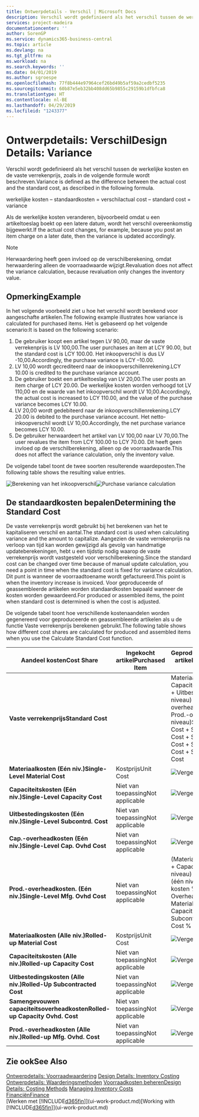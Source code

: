 ```yaml
---
title: Ontwerpdetails - Verschil | Microsoft Docs
description: Verschil wordt gedefinieerd als het verschil tussen de werkelijke kosten en de vaste verrekenprijs, zoals in de volgende formule wordt beschreven.
services: project-madeira
documentationcenter: ''
author: SorenGP
ms.service: dynamics365-business-central
ms.topic: article
ms.devlang: na
ms.tgt_pltfrm: na
ms.workload: na
ms.search.keywords: ''
ms.date: 04/01/2019
ms.author: sgroespe
ms.openlocfilehash: 77f8b444e97964cef26bd49b5af59a2cedbf5235
ms.sourcegitcommit: 60b87e5eb32bb408dd65b9855c29159b1dfbfca8
ms.translationtype: HT
ms.contentlocale: nl-BE
ms.lasthandoff: 04/29/2019
ms.locfileid: "1243377"
---
```

# <a name="design-details-variance"></a><span data-ttu-id="c3763-103">Ontwerpdetails: Verschil</span><span class="sxs-lookup"><span data-stu-id="c3763-103">Design Details: Variance</span></span>
<span data-ttu-id="c3763-104">Verschil wordt gedefinieerd als het verschil tussen de werkelijke kosten en de vaste verrekenprijs, zoals in de volgende formule wordt beschreven.</span><span class="sxs-lookup"><span data-stu-id="c3763-104">Variance is defined as the difference between the actual cost and the standard cost, as described in the following formula.</span></span>  

 <span data-ttu-id="c3763-105">werkelijke kosten – standaardkosten = verschil</span><span class="sxs-lookup"><span data-stu-id="c3763-105">actual cost – standard cost = variance</span></span>  

 <span data-ttu-id="c3763-106">Als de werkelijke kosten veranderen, bijvoorbeeld omdat u een artikeltoeslag boekt op een latere datum, wordt het verschil overeenkomstig bijgewerkt.</span><span class="sxs-lookup"><span data-stu-id="c3763-106">If the actual cost changes, for example, because you post an item charge on a later date, then the variance is updated accordingly.</span></span>  

> [!NOTE]  
>  <span data-ttu-id="c3763-107">Herwaardering heeft geen invloed op de verschilberekening, omdat herwaardering alleen de voorraadwaarde wijzigt.</span><span class="sxs-lookup"><span data-stu-id="c3763-107">Revaluation does not affect the variance calculation, because revaluation only changes the inventory value.</span></span>  

## <a name="example"></a><span data-ttu-id="c3763-108">Opmerking</span><span class="sxs-lookup"><span data-stu-id="c3763-108">Example</span></span>  
 <span data-ttu-id="c3763-109">In het volgende voorbeeld ziet u hoe het verschil wordt berekend voor aangeschafte artikelen.</span><span class="sxs-lookup"><span data-stu-id="c3763-109">The following example illustrates how variance is calculated for purchased items.</span></span> <span data-ttu-id="c3763-110">Het is gebaseerd op het volgende scenario:</span><span class="sxs-lookup"><span data-stu-id="c3763-110">It is based on the following scenario:</span></span>  

1.  <span data-ttu-id="c3763-111">De gebruiker koopt een artikel tegen LV 90,00, maar de vaste verrekenprijs is LV 100,00.</span><span class="sxs-lookup"><span data-stu-id="c3763-111">The user purchases an item at LCY 90.00, but the standard cost is LCY 100.00.</span></span> <span data-ttu-id="c3763-112">Het inkoopverschil is dus LV -10,00.</span><span class="sxs-lookup"><span data-stu-id="c3763-112">Accordingly, the purchase variance is LCY –10.00.</span></span>  
2.  <span data-ttu-id="c3763-113">LV 10,00 wordt gecrediteerd naar de inkoopverschillenrekening.</span><span class="sxs-lookup"><span data-stu-id="c3763-113">LCY 10.00 is credited to the purchase variance account.</span></span>  
3.  <span data-ttu-id="c3763-114">De gebruiker boekt een artikeltoeslag van LV 20,00.</span><span class="sxs-lookup"><span data-stu-id="c3763-114">The user posts an item charge of LCY 20.00.</span></span> <span data-ttu-id="c3763-115">De werkelijke kosten worden verhoogd tot LV 110,00 en de waarde van het inkoopverschil wordt LV 10,00.</span><span class="sxs-lookup"><span data-stu-id="c3763-115">Accordingly, the actual cost is increased to LCY 110.00, and the value of the purchase variance becomes LCY 10.00.</span></span>  
4.  <span data-ttu-id="c3763-116">LV 20,00 wordt gedebiteerd naar de inkoopverschillenrekening.</span><span class="sxs-lookup"><span data-stu-id="c3763-116">LCY 20.00 is debited to the purchase variance account.</span></span> <span data-ttu-id="c3763-117">Het netto-inkoopverschil wordt LV 10,00.</span><span class="sxs-lookup"><span data-stu-id="c3763-117">Accordingly, the net purchase variance becomes LCY 10.00.</span></span>  
5.  <span data-ttu-id="c3763-118">De gebruiker herwaardeert het artikel van LV 100,00 naar LV 70,00.</span><span class="sxs-lookup"><span data-stu-id="c3763-118">The user revalues the item from LCY 100.00 to LCY 70.00.</span></span> <span data-ttu-id="c3763-119">Dit heeft geen invloed op de verschilberekening, alleen op de voorraadwaarde.</span><span class="sxs-lookup"><span data-stu-id="c3763-119">This does not affect the variance calculation, only the inventory value.</span></span>  

 <span data-ttu-id="c3763-120">De volgende tabel toont de twee soorten resulterende waardeposten.</span><span class="sxs-lookup"><span data-stu-id="c3763-120">The following table shows the resulting value entries.</span></span>  

 <span data-ttu-id="c3763-121">![Berekening van het inkoopverschil](media/design_details_inventory_costing_11_purchase_variance.png "Berekening van het inkoopverschil")</span><span class="sxs-lookup"><span data-stu-id="c3763-121">![Purchase variance calculation](media/design_details_inventory_costing_11_purchase_variance.png "Purchase variance calculation")</span></span>  

## <a name="determining-the-standard-cost"></a><span data-ttu-id="c3763-122">De standaardkosten bepalen</span><span class="sxs-lookup"><span data-stu-id="c3763-122">Determining the Standard Cost</span></span>  
 <span data-ttu-id="c3763-123">De vaste verrekenprijs wordt gebruikt bij het berekenen van het te kapitaliseren verschil en aantal.</span><span class="sxs-lookup"><span data-stu-id="c3763-123">The standard cost is used when calculating variance and the amount to capitalize.</span></span> <span data-ttu-id="c3763-124">Aangezien de vaste verrekenprijs na verloop van tijd kan worden gewijzigd als gevolg van handmatige updateberekeningen, hebt u een tijdstip nodig waarop de vaste verrekenprijs wordt vastgesteld voor verschilberekening.</span><span class="sxs-lookup"><span data-stu-id="c3763-124">Since the standard cost can be changed over time because of manual update calculation, you need a point in time when the standard cost is fixed for variance calculation.</span></span> <span data-ttu-id="c3763-125">Dit punt is wanneer de voorraadtoename wordt gefactureerd.</span><span class="sxs-lookup"><span data-stu-id="c3763-125">This point is when the inventory increase is invoiced.</span></span> <span data-ttu-id="c3763-126">Voor geproduceerde of geassembleerde artikelen worden standaardkosten bepaald wanneer de kosten worden gewaardeerd.</span><span class="sxs-lookup"><span data-stu-id="c3763-126">For produced or assembled items, the point when standard cost is determined is when the cost is adjusted.</span></span>  

 <span data-ttu-id="c3763-127">De volgende tabel toont hoe verschillende kostenaandelen worden gegenereerd voor geproduceerde en geassembleerde artikelen als u de functie Vaste verrekenprijs berekenen gebruikt.</span><span class="sxs-lookup"><span data-stu-id="c3763-127">The following table shows how different cost shares are calculated for produced and assembled items when you use the Calculate Standard Cost function.</span></span>  

|<span data-ttu-id="c3763-128">Aandeel kosten</span><span class="sxs-lookup"><span data-stu-id="c3763-128">Cost Share</span></span>|<span data-ttu-id="c3763-129">Ingekocht artikel</span><span class="sxs-lookup"><span data-stu-id="c3763-129">Purchased Item</span></span>|<span data-ttu-id="c3763-130">Geproduceerd/geassembleerd artikel</span><span class="sxs-lookup"><span data-stu-id="c3763-130">Produced/Assembled Item</span></span>|  
|----------------|--------------------|------------------------------|  
|<span data-ttu-id="c3763-131">**Vaste verrekenprijs**</span><span class="sxs-lookup"><span data-stu-id="c3763-131">**Standard Cost**</span></span>||<span data-ttu-id="c3763-132">Materiaalkosten (één niveau) + Capaciteitskosten (één niveau) + Uitbestedingskosten (één niveau) + Cap.-overheadkosten (één niveau) + Prod.-overheadkosten (één niveau)</span><span class="sxs-lookup"><span data-stu-id="c3763-132">Single-Level Material Cost + Single-Level Capacity Cost + Single-Level Subcontrd. Cost + Single-Level Cap. Ovhd. Cost + Single-Level Mfg. Ovhd. Cost</span></span>|  
|<span data-ttu-id="c3763-133">**Materiaalkosten (Eén niv.)**</span><span class="sxs-lookup"><span data-stu-id="c3763-133">**Single-Level Material Cost**</span></span>|<span data-ttu-id="c3763-134">Kostprijs</span><span class="sxs-lookup"><span data-stu-id="c3763-134">Unit Cost</span></span>|<span data-ttu-id="c3763-135">![Vergelijking 1](media/design_details_inventory_costing_11_equation_1.png "Vergelijking 1")</span><span class="sxs-lookup"><span data-stu-id="c3763-135">![Equation 1](media/design_details_inventory_costing_11_equation_1.png "Equation 1")</span></span>|  
|<span data-ttu-id="c3763-136">**Capaciteitskosten (Eén niv.)**</span><span class="sxs-lookup"><span data-stu-id="c3763-136">**Single-Level Capacity Cost**</span></span>|<span data-ttu-id="c3763-137">Niet van toepassing</span><span class="sxs-lookup"><span data-stu-id="c3763-137">Not applicable</span></span>|<span data-ttu-id="c3763-138">![Vergelijking 2](media/design_details_inventory_costing_11_equation_2.png "Vergelijking 2")</span><span class="sxs-lookup"><span data-stu-id="c3763-138">![Equation 2](media/design_details_inventory_costing_11_equation_2.png "Equation 2")</span></span>|  
|<span data-ttu-id="c3763-139">**Uitbestedingskosten (Eén niv.)**</span><span class="sxs-lookup"><span data-stu-id="c3763-139">**Single-Level Subcontrd. Cost**</span></span>|<span data-ttu-id="c3763-140">Niet van toepassing</span><span class="sxs-lookup"><span data-stu-id="c3763-140">Not applicable</span></span>|<span data-ttu-id="c3763-141">![Vergelijking 3](media/design_details_inventory_costing_11_equation_3.png "Vergelijking 3")</span><span class="sxs-lookup"><span data-stu-id="c3763-141">![Equation 3](media/design_details_inventory_costing_11_equation_3.png "Equation 3")</span></span>|  
|<span data-ttu-id="c3763-142">**Cap.-overheadkosten (Eén niv.)**</span><span class="sxs-lookup"><span data-stu-id="c3763-142">**Single-Level Cap. Ovhd Cost**</span></span>|<span data-ttu-id="c3763-143">Niet van toepassing</span><span class="sxs-lookup"><span data-stu-id="c3763-143">Not applicable</span></span>|<span data-ttu-id="c3763-144">![Vergelijking 4](media/design_details_inventory_costing_11_equation_4.png "Vergelijking 4")</span><span class="sxs-lookup"><span data-stu-id="c3763-144">![Equation 4](media/design_details_inventory_costing_11_equation_4.png "Equation 4")</span></span>|  
|<span data-ttu-id="c3763-145">**Prod.-overheadkosten. (Eén niv.)**</span><span class="sxs-lookup"><span data-stu-id="c3763-145">**Single-Level Mfg. Ovhd Cost**</span></span>|<span data-ttu-id="c3763-146">Niet van toepassing</span><span class="sxs-lookup"><span data-stu-id="c3763-146">Not applicable</span></span>|<span data-ttu-id="c3763-147">(Materiaalkosten (één niveau) + Capaciteitskosten (één niveau) + Uitbestedingskosten (één niveau)) \* Indirecte kosten % / 100 + Overheadtarief</span><span class="sxs-lookup"><span data-stu-id="c3763-147">(Single-Level Material Cost + Single-Level Capacity Cost + Single-Level Subcontrd. Cost) \* Indirect Cost % / 100 + Overhead Rate</span></span>|  
|<span data-ttu-id="c3763-148">**Materiaalkosten (Alle niv.)**</span><span class="sxs-lookup"><span data-stu-id="c3763-148">**Rolled-up Material Cost**</span></span>|<span data-ttu-id="c3763-149">Kostprijs</span><span class="sxs-lookup"><span data-stu-id="c3763-149">Unit Cost</span></span>|<span data-ttu-id="c3763-150">![Vergelijking 5](media/design_details_inventory_costing_11_equation_5.png "Vergelijking 5")</span><span class="sxs-lookup"><span data-stu-id="c3763-150">![Equation 5](media/design_details_inventory_costing_11_equation_5.png "Equation 5")</span></span>|  
|<span data-ttu-id="c3763-151">**Capaciteitskosten (Alle niv.)**</span><span class="sxs-lookup"><span data-stu-id="c3763-151">**Rolled-up Capacity Cost**</span></span>|<span data-ttu-id="c3763-152">Niet van toepassing</span><span class="sxs-lookup"><span data-stu-id="c3763-152">Not applicable</span></span>|<span data-ttu-id="c3763-153">![Vergelijking 6](media/design_details_inventory_costing_11_equation_6.png "Vergelijking 6")</span><span class="sxs-lookup"><span data-stu-id="c3763-153">![Equation 6](media/design_details_inventory_costing_11_equation_6.png "Equation 6")</span></span>|  
|<span data-ttu-id="c3763-154">**Uitbestedingskosten (Alle niv.)**</span><span class="sxs-lookup"><span data-stu-id="c3763-154">**Rolled-Up Subcontracted Cost**</span></span>|<span data-ttu-id="c3763-155">Niet van toepassing</span><span class="sxs-lookup"><span data-stu-id="c3763-155">Not applicable</span></span>|<span data-ttu-id="c3763-156">![Vergelijking 7](media/design_details_inventory_costing_11_equation_7.png "Vergelijking 7")</span><span class="sxs-lookup"><span data-stu-id="c3763-156">![Equation 7](media/design_details_inventory_costing_11_equation_7.png "Equation 7")</span></span>|  
|<span data-ttu-id="c3763-157">**Samengevouwen capaciteitsoverheadkosten**</span><span class="sxs-lookup"><span data-stu-id="c3763-157">**Rolled-up Capacity Ovhd. Cost**</span></span>|<span data-ttu-id="c3763-158">Niet van toepassing</span><span class="sxs-lookup"><span data-stu-id="c3763-158">Not applicable</span></span>|<span data-ttu-id="c3763-159">![Vergelijking 8](media/design_details_inventory_costing_11_equation_8.png "Vergelijking 8")</span><span class="sxs-lookup"><span data-stu-id="c3763-159">![Equation 8](media/design_details_inventory_costing_11_equation_8.png "Equation 8")</span></span>|  
|<span data-ttu-id="c3763-160">**Prod.-overheadkosten (Alle niv.)**</span><span class="sxs-lookup"><span data-stu-id="c3763-160">**Rolled-up Mfg. Ovhd. Cost**</span></span>|<span data-ttu-id="c3763-161">Niet van toepassing</span><span class="sxs-lookup"><span data-stu-id="c3763-161">Not applicable</span></span>|<span data-ttu-id="c3763-162">![Vergelijking 9](media/design_details_inventory_costing_11_equation_9.png "Vergelijking 9")</span><span class="sxs-lookup"><span data-stu-id="c3763-162">![Equation 9](media/design_details_inventory_costing_11_equation_9.png "Equation 9")</span></span>|  

## <a name="see-also"></a><span data-ttu-id="c3763-163">Zie ook</span><span class="sxs-lookup"><span data-stu-id="c3763-163">See Also</span></span>  
 <span data-ttu-id="c3763-164">[Ontwerpdetails: Voorraadwaardering](design-details-inventory-costing.md) </span><span class="sxs-lookup"><span data-stu-id="c3763-164">[Design Details: Inventory Costing](design-details-inventory-costing.md) </span></span>  
 <span data-ttu-id="c3763-165">[Ontwerpdetails: Waarderingsmethoden](design-details-costing-methods.md) [Voorraadkosten beheren](finance-manage-inventory-costs.md)</span><span class="sxs-lookup"><span data-stu-id="c3763-165">[Design Details: Costing Methods](design-details-costing-methods.md) [Managing Inventory Costs](finance-manage-inventory-costs.md)</span></span>  
 [<span data-ttu-id="c3763-166">Financiën</span><span class="sxs-lookup"><span data-stu-id="c3763-166">Finance</span></span>](finance.md)  
 <span data-ttu-id="c3763-167">[Werken met [!INCLUDE[d365fin](includes/d365fin_md.md)]](ui-work-product.md)</span><span class="sxs-lookup"><span data-stu-id="c3763-167">[Working with [!INCLUDE[d365fin](includes/d365fin_md.md)]](ui-work-product.md)</span></span>
